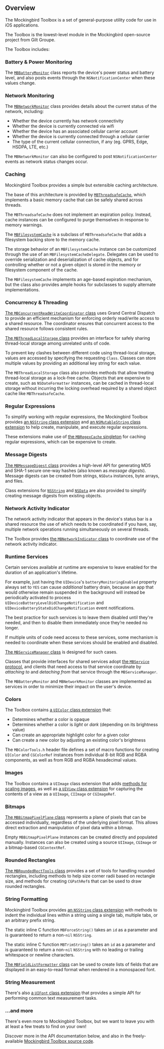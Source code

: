## Overview

The Mockingbird Toolbox is a set of general-purpose utility code for use in iOS applications.

The Toolbox is the lowest-level module in the Mockingbird open-source project from Gilt Groupe.

The Toolbox includes:


### Battery & Power Monitoring

The [`MBBatteryMonitor`](https://rawgit.com/emaloney/MBToolbox/master/Documentation/html/Classes/MBBatteryMonitor.html) class reports the device's power status and battery level, and also posts events through the `NSNotificationCenter` when these values change.


### Network Monitoring

The [`MBNetworkMonitor`](https://rawgit.com/emaloney/MBToolbox/master/Documentation/html/Classes/MBNetworkMonitor.html) class provides details about the current status of the network, including:

* Whether the device currently has network connectivity
* Whether the device is currently connected via wifi
* Whether the device has an associated cellular carrier account
* Whether the device is currently connected through a cellular carrier
* The type of the current cellular connection, if any (eg. GPRS, Edge, HSDPA, LTE, etc.)

The `MBNetworkMonitor` can also be configured to post `NSNotificationCenter` events as network status changes occur.


### Caching

Mockingbird Toolbox provides a simple but extensible caching architecture.

The base of this architecture is provided by [`MBThreadsafeCache`](https://rawgit.com/emaloney/MBToolbox/master/Documentation/html/Classes/MBThreadsafeCache.html), which implements a basic memory cache that can be safely shared across threads.

The `MBThreadsafeCache` does not implement an expiration policy. Instead, cache instances can be configured to purge themselves in response to memory warnings.

The [`MBFilesystemCache`](https://rawgit.com/emaloney/MBToolbox/master/Documentation/html/Classes/MBFilesystemCache.html) is a subclass of `MBThreadsafeCache` that adds a filesystem backing store to the memory cache.

The storage behavior of an `MBFilesystemCache` instance can be customized through the use of an `MBFilesystemCacheDelegate`. Delegates can be used to override serialization and deserialization of cache objects, and for controlling whether or not a given object is stored in the memory or filesystem component of the cache.

The `MBFilesystemCache` implements an age-based expiration mechanism, but the class also provides ample hooks for subclasses to supply alternate implementations.


### Concurrency & Threading

[The `MBConcurrentReadWriteCoordinator` class](https://rawgit.com/emaloney/MBToolbox/master/Documentation/html/Classes/MBConcurrentReadWriteCoordinator.html) uses Grand Central Dispatch to provide an efficient mechanism for enforcing orderly read/write access to a shared resource. The coordinator ensures that concurrent access to the shared resource follows consistent rules.

[The `MBThreadLocalStorage` class](https://rawgit.com/emaloney/MBToolbox/master/Documentation/html/Classes/MBThreadLocalStorage.html) provides an interface for safely sharing thread-local storage among unrelated units of code.

To prevent key clashes between different code using thread-local storage, values are accessed by specifying the requesting `Class`. Classes can store multiple values by providing an additional key string for each value.

The `MBThreadLocalStorage` class also provides methods that allow treating thread-local storage as a lock-free cache. Objects that are expensive to create, such as `NSDateFormatter` instances, can be cached in thread-local storage without incurring the locking overhead required by a shared object cache like `MBThreadsafeCache`.


### Regular Expressions

To simplify working with regular expressions, the Mockingbird Toolbox provides [an `NSString` class extension](https://rawgit.com/emaloney/MBToolbox/master/Documentation/html/Categories/NSString+MBRegex.html) and [an `NSMutableString` class extension](https://rawgit.com/emaloney/MBToolbox/master/Documentation/html/Categories/NSMutableString+MBRegex.html) to help create, manipulate, and execute regular expressions.

These extensions make use of [the `MBRegexCache` singleton](https://rawgit.com/emaloney/MBToolbox/master/Documentation/html/Classes/MBRegexCache.html) for caching regular expressions, which can be expensive to create.


### Message Digests

[The `MBMessageDigest` class](https://rawgit.com/emaloney/MBToolbox/master/Documentation/html/Classes/MBMessageDigest.html) provides a high-level API for generating MD5 and SHA-1 secure one-way hashes (also known as *message digests*). Message digests can be created from strings, `NSData` instances, byte arrays, and files.

Class extensions for [`NSString`](https://rawgit.com/emaloney/MBToolbox/master/Documentation/html/Categories/NSString+MBMessageDigest.html) and [`NSData`](https://rawgit.com/emaloney/MBToolbox/master/Documentation/html/Categories/NSData+MBMessageDigest.html) are also provided to simplify creating message digests from existing objects.


### Network Activity Indicator

The network activity indicator that appears in the device's status bar is a shared resource the use of which needs to be coordinated if you have, say, multiple network operations running simultaneously on several threads.

The Toolbox provides [the `MBNetworkIndicator` class](https://rawgit.com/emaloney/MBToolbox/master/Documentation/html/Classes/MBNetworkIndicator.html) to coordinate use of the network activity indicator.


### Runtime Services

Certain services available at runtime are expensive to leave enabled for the duration of an application's lifetime.

For example, just having the `UIDevice`'s `batteryMonitoringEnabled` property always set to `YES` can cause *additional* battery drain, because an app that would otherwise remain suspended in the background will instead be periodically activated to process `UIDeviceBatteryLevelDidChangeNotification` and `UIDeviceBatteryStateDidChangeNotification` event notifications.

The best practice for such services is to leave them disabled until they're needed, and then to disable them immediately once they’re needed no longer.

If multiple units of code need access to these services, some mechanism is needed to coordinate when these services should be enabled and disabled. 

[The `MBServiceManager` class](https://rawgit.com/emaloney/MBToolbox/master/Documentation/html/Classes/MBServiceManager.html) is designed for such cases.

Classes that provide interfaces for shared services adopt [the `MBService` protocol](https://rawgit.com/emaloney/MBToolbox/master/Documentation/html/Protocols/MBService.html), and clients that need access to that service coordinate by *attaching to* and *detaching from* that service through the `MBServiceManager`.

The `MBBatteryMonitor` and `MBNetworkMonitor` classes are implemented as services in order to minimize their impact on the user's device.


### Colors

The Toolbox contains [a `UIColor` class extension](https://rawgit.com/emaloney/MBToolbox/master/Documentation/html/Categories/UIColor+MBToolbox.html) that:

- Determines whether a color is opaque
- Determines whether a color is *light* or *dark* (depending on its brightness value)
- Can create an appropriate highlight color for a given color
- Can create a new color by adjusting an existing color's brightness

The `MBColorTools.h` header file defines a set of macro functions for creating `UIColor` and `CGColorRef` instances from individual 8-bit RGB and RGBA components, as well as from RGB and RGBA hexadecimal values.


### Images

The Toolbox contains a `UIImage` class extension that adds [methods for scaling images](https://rawgit.com/emaloney/MBToolbox/master/Documentation/html/Categories/UIImage+MBImageScaling.html), as well as [a `UIView` class extension](https://rawgit.com/emaloney/MBToolbox/master/Documentation/html/UIView+MBSnapshotImage.html) for capturing the contents of a view as a `UIImage`, `CIImage` or `CGImageRef`.


### Bitmaps

[The `MBBitmapPixelPlane` class](https://rawgit.com/emaloney/MBToolbox/master/Documentation/html/Classes/MBBitmapPixelPlane.html) represents a plane of pixels that can be accessed individually, regardless of the underlying pixel format. This allows direct extraction and manipulation of pixel data within a bitmap.

Empty `MBBitmapPixelPlane` instances can be created directly and populated manually. Instances can also be created using a source `UIImage`, `CGImage` or a bitmap-based `CGContextRef`.


### Rounded Rectangles

[The `MBRoundedRectTools` class](https://rawgit.com/emaloney/MBToolbox/master/Documentation/html/Classes/MBRoundedRectTools.html) provides a set of tools for handling rounded rectangles, including methods to help size corner radii based on rectangle size, and methods for creating `CGPathRef`s that can be used to draw rounded rectangles.


### String Formatting

Mockingbird Toolbox provides [an `NSString` class extension](https://rawgit.com/emaloney/MBToolbox/master/Documentation/html/Categories/NSString+MBIndentation.html) with methods to indent the individual lines within a string using a single tab, multiple tabs, or an arbitrary prefix string.

The static inline C function `MBForceString()` takes an `id` as a parameter and is guaranteed to return a non-`nil` `NSString`.

The static inline C function `MBTrimString()` takes an `id` as a parameter and is guaranteed to return a non-`nil` `NSString` with no leading or trailing whitespace or newline characters.

[The `MBFieldListFormatter` class](https://rawgit.com/emaloney/MBToolbox/master/Documentation/html/Classes/MBFieldListFormatter.html) can be used to create lists of fields that are displayed in an easy-to-read format when rendered in a monospaced font.


### String Measurement

There's also [a `UIFont` class extension](https://rawgit.com/emaloney/MBToolbox/master/Documentation/html/Categories/UIFont+MBStringSizing.html) that provides a simple API for performing common text measurement tasks.


### ...and more

There's even more to Mockingbird Toolbox, but we want to leave you with at least a few treats to find on your own!

Discover more in the API documentation below, and also in the freely-available [Mockingbird Toolbox source code](https://github.com/emaloney/MBToolbox/).
